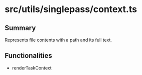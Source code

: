 # src/utils/singlepass/context.ts

## Summary
Represents file contents with a path and its full text. 

## Functionalities
- renderTaskContext